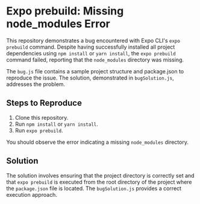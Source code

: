 # Expo prebuild: Missing node_modules Error

This repository demonstrates a bug encountered with Expo CLI's `expo prebuild` command.  Despite having successfully installed all project dependencies using `npm install` or `yarn install`, the `expo prebuild` command failed, reporting that the `node_modules` directory was missing. 

The `bug.js` file contains a sample project structure and package.json to reproduce the issue. The solution, demonstrated in `bugSolution.js`, addresses the problem.

## Steps to Reproduce

1. Clone this repository.
2. Run `npm install` or `yarn install`.
3. Run `expo prebuild`.

You should observe the error indicating a missing `node_modules` directory.

## Solution

The solution involves ensuring that the project directory is correctly set and that `expo prebuild` is executed from the root directory of the project where the `package.json` file is located.  The `bugSolution.js` provides a correct execution approach.